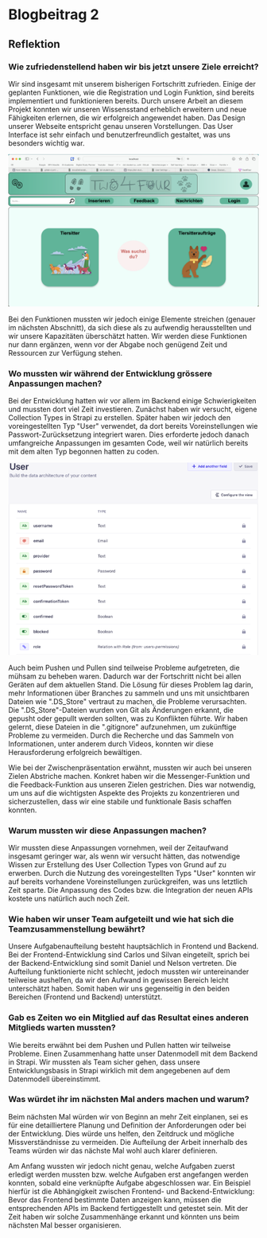 # Blogbeitrag 2

## Reflektion

### Wie zufriedenstellend haben wir bis jetzt unsere Ziele erreicht?

Wir sind insgesamt mit unserem bisherigen Fortschritt zufrieden. Einige der geplanten Funktionen, wie die Registration und Login Funktion, sind bereits implementiert und funktionieren bereits. Durch unsere Arbeit an diesem Projekt konnten wir unseren Wissensstand erheblich erweitern und neue Fähigkeiten erlernen, die wir erfolgreich angewendet haben. Das Design unserer Webseite entspricht genau unseren Vorstellungen. Das User Interface ist sehr einfach und benutzerfreundlich gestaltet, was uns besonders wichtig war.

![Landingpage Two4Four](Landingpage_Two4Four.png)

Bei den Funktionen mussten wir jedoch einige Elemente streichen (genauer im nächsten Abschnitt), da sich diese als zu aufwendig herausstellten und wir unsere Kapazitäten überschätzt hatten. Wir werden diese Funktionen nur dann ergänzen, wenn vor der Abgabe noch genügend Zeit und Ressourcen zur Verfügung stehen.

### Wo mussten wir während der Entwicklung grössere Anpassungen machen?

Bei der Entwicklung hatten wir vor allem im Backend einige Schwierigkeiten und mussten dort viel Zeit investieren. Zunächst haben wir versucht, eigene Collection Types in Strapi zu erstellen. Später haben wir jedoch den voreingestellten Typ "User" verwendet, da dort bereits Voreinstellungen wie Passwort-Zurücksetzung integriert waren. Dies erforderte jedoch danach umfangreiche Anpassungen im gesamten Code, weil wir natürlich bereits mit dem alten Typ begonnen hatten zu coden.

![Voreingestellter Typ "User" in Strapi](User_Typ_Strapi.png)

Auch beim Pushen und Pullen sind teilweise Probleme aufgetreten, die mühsam zu beheben waren. Dadurch war der Fortschritt nicht bei allen Geräten auf dem aktuellen Stand. Die Lösung für dieses Problem lag darin, mehr Informationen über Branches zu sammeln und uns mit unsichtbaren Dateien wie ".DS_Store" vertraut zu machen, die Probleme verursachten. Die ".DS_Store"-Dateien wurden von Git als Änderungen erkannt, die gepusht oder gepullt werden sollten, was zu Konflikten führte. Wir haben gelernt, diese Dateien in die ".gitignore" aufzunehmen, um zukünftige Probleme zu vermeiden. Durch die Recherche und das Sammeln von Informationen, unter anderem durch Videos, konnten wir diese Herausforderung erfolgreich bewältigen.

Wie bei der Zwischenpräsentation erwähnt, mussten wir auch bei unseren Zielen Abstriche machen. Konkret haben wir die Messenger-Funktion und die Feedback-Funktion aus unseren Zielen gestrichen. Dies war notwendig, um uns auf die wichtigsten Aspekte des Projekts zu konzentrieren und sicherzustellen, dass wir eine stabile und funktionale Basis schaffen konnten.

### Warum mussten wir diese Anpassungen machen?

Wir mussten diese Anpassungen vornehmen, weil der Zeitaufwand insgesamt geringer war, als wenn wir versucht hätten, das notwendige Wissen zur Erstellung des User Collection Types von Grund auf zu erwerben. Durch die Nutzung des voreingestellten Typs "User" konnten wir auf bereits vorhandene Voreinstellungen zurückgreifen, was uns letztlich Zeit sparte. Die Anpassung des Codes bzw. die Integration der neuen APIs kostete uns natürlich auch noch Zeit.

### Wie haben wir unser Team aufgeteilt und wie hat sich die Teamzusammenstellung bewährt?

Unsere Aufgabenaufteilung besteht hauptsächlich in Frontend und Backend. Bei der Frontend-Entwicklung sind Carlos und Silvan eingeteilt, sprich bei der Backend-Entwicklung sind somit Daniel und Nelson vertreten.
Die Aufteilung funktionierte nicht schlecht, jedoch mussten wir untereinander teilweise aushelfen, da wir den Aufwand in gewissen Bereich leicht unterschätzt haben. Somit haben wir uns gegenseitig in den beiden Bereichen (Frontend und Backend) unterstützt.

### Gab es Zeiten wo ein Mitglied auf das Resultat eines anderen Mitglieds warten mussten?

Wie bereits erwähnt bei dem Pushen und Pullen hatten wir teilweise Probleme. Einen Zusammenhang hatte unser Datenmodell mit dem Backend in Strapi. Wir mussten als Team sicher gehen, dass unsere Entwicklungsbasis in Strapi wirklich mit dem angegebenen auf dem Datenmodell übereinstimmt.

### Was würdet ihr im nächsten Mal anders machen und warum?

Beim nächsten Mal würden wir von Beginn an mehr Zeit einplanen, sei es für eine detailliertere Planung und Definition der Anforderungen oder bei der Entwicklung. Dies würde uns helfen, den Zeitdruck und mögliche Missverständnisse zu vermeiden. Die Aufteilung der Arbeit innerhalb des Teams würden wir das nächste Mal wohl auch klarer definieren.

Am Anfang wussten wir jedoch nicht genau, welche Aufgaben zuerst erledigt werden mussten bzw. welche Aufgaben erst angefangen werden konnten, sobald eine verknüpfte Aufgabe abgeschlossen war. Ein Beispiel hierfür ist die Abhängigkeit zwischen Frontend- und Backend-Entwicklung: Bevor das Frontend bestimmte Daten anzeigen kann, müssen die entsprechenden APIs im Backend fertiggestellt und getestet sein. Mit der Zeit haben wir solche Zusammenhänge erkannt und könnten uns beim nächsten Mal besser organisieren.
